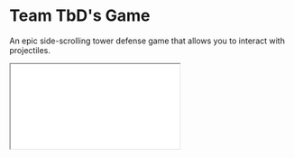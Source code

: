 # Team TbD's Game
An epic side-scrolling tower defense game that allows you to interact with projectiles.

<iframe src="build/index.html"></iframe>

 